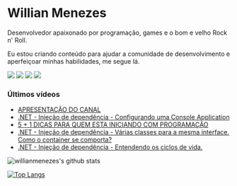 # Willian Menezes

Desenvolvedor apaixonado por programação, games e o bom e velho Rock n' Roll.

Eu estou criando conteúdo para ajudar a comunidade de desenvolvimento e aperfeiçoar minhas habilidades, me segue lá.

[![](https://img.shields.io/youtube/channel/subscribers/UC0Vo6yL26XaraIjak87jDww?label=YouTube&style=social)](https://www.youtube.com/channel/UC0Vo6yL26XaraIjak87jDww)
[![](https://img.shields.io/github/followers/willianmenezes?style=social)](https://github.com/willianmenezes)
[![](https://img.shields.io/twitter/url?label=Twitter&logo=Twitter&style=social&url=https%3A%2F%2Ftwitter.com%2Fwmscode)](https://twitter.com/wmscode)
[![](https://img.shields.io/twitter/url?label=Linkedin&logo=Linkedin&style=social&url=https://google.com)](https://www.linkedin.com/in/willian-menezes-9932b1b9/)

### Últimos vídeos

<!-- YOUTUBE:START -->
- [APRESENTAÇÃO DO CANAL](https://www.youtube.com/watch?v=vrVXonI2UiY)
- [.NET - Injeção de dependência - Configurando uma Console Application](https://www.youtube.com/watch?v=P2k8Zmfucyc)
- [5 + 1 DICAS PARA QUEM ESTA INICIANDO COM PROGRAMAÇÃO](https://www.youtube.com/watch?v=n1dyQh-V1uI)
- [.NET - Injeção de dependência - Várias classes para a mesma interface. Como o container se comporta?](https://www.youtube.com/watch?v=6o9rF0ULrLk)
- [.NET - Injeção de dependência - Entendendo os ciclos de vida.](https://www.youtube.com/watch?v=_6SHpdmD7lY)
<!-- YOUTUBE:END -->

![willianmenezes's github stats](https://github-readme-stats.vercel.app/api?username=willianmenezes&theme=dark&show_icons=true)

[![Top Langs](https://github-readme-stats.vercel.app/api/top-langs/?username=willianmenezes&layout=compact&theme=dark)](https://github.com/anuraghazra/github-readme-stats)

